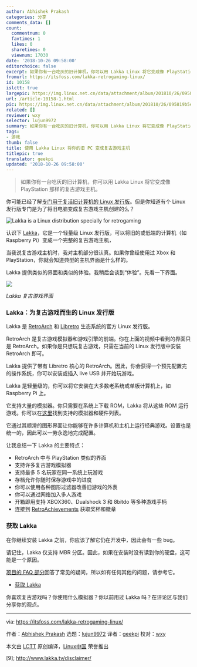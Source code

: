 ```yaml
---
author: Abhishek Prakash
categories: 分享
comments_data: []
count:
  commentnum: 0
  favtimes: 1
  likes: 0
  sharetimes: 0
  viewnum: 17030
date: '2018-10-26 09:58:00'
editorchoice: false
excerpt: 如果你有一台吃灰的旧计算机，你可以用 Lakka Linux 将它变成像 PlayStation 那样的复古游戏主机。
fromurl: https://itsfoss.com/lakka-retrogaming-linux/
id: 10158
islctt: true
largepic: https://img.linux.net.cn/data/attachment/album/201810/26/095819b5enoa7zo8hwwhw7.jpg
url: /article-10158-1.html
pic: https://img.linux.net.cn/data/attachment/album/201810/26/095819b5enoa7zo8hwwhw7.jpg.thumb.jpg
related: []
reviewer: wxy
selector: lujun9972
summary: 如果你有一台吃灰的旧计算机，你可以用 Lakka Linux 将它变成像 PlayStation 那样的复古游戏主机。
tags:
- 游戏
thumb: false
title: 使用 Lakka Linux 将你的旧 PC 变成复古游戏主机
titlepic: true
translator: geekpi
updated: '2018-10-26 09:58:00'
---
```



> 
> 如果你有一台吃灰的旧计算机，你可以用 Lakka Linux 将它变成像 PlayStation 那样的复古游戏主机。
> 
> 
> 


你可能已经了解[专门用于复活旧计算机的 Linux 发行版](https://itsfoss.com/lightweight-linux-beginners/)。但是你知道有个 Linux 发行版专门是为了将旧电脑变成复古游戏主机创建的么？


![Lakka is a Linux distribution specially for retrogaming](/data/attachment/album/201810/26/095819b5enoa7zo8hwwhw7.jpg)


认识下 [Lakka](http://www.lakka.tv/)，它是一个轻量级 Linux 发行版，可以将旧的或低端的计算机（如 Raspberry Pi）变成一个完整的复古游戏主机，


当我说复古游戏主机时，我对主机部分很认真。如果你曾经使用过 Xbox 和 PlayStation，你就会知道典型的主机界面是什么样的。


Lakka 提供类似的界面和类似的体验。我稍后会谈到“体验”。先看一下界面。


![](/data/attachment/album/201810/26/095625eagrgrffrug44vfw.gif)


*Lakka 复古游戏界面*


### Lakka：为复古游戏而生的 Linux 发行版


Lakka 是 [RetroArch](https://www.retroarch.com/) 和 [Libretro](https://www.libretro.com/) 生态系统的官方 Linux 发行版。


RetroArch 是复古游戏模拟器和游戏引擎的前端。你在上面的视频中看到的界面只是 RetroArch。如果你是只想玩复古游戏，只需在当前的 Linux 发行版中安装 RetroArch 即可。


Lakka 提供了带有 Libretro 核心的 RetroArch。因此，你会获得一个预先配置完的操作系统，你可以安装或插入 live USB 并开始玩游戏。


Lakka 是轻量级的，你可以将它安装在大多数老系统或单板计算机上，如 Raspberry Pi 上。


它支持大量的模拟器。你只需要在系统上下载 ROM，Lakka 将从这些 ROM 运行游戏。你可以在[这里](http://www.lakka.tv/powerful/)找到支持的模拟器和硬件列表。


它通过其顺滑的图形界面让你能够在许多计算机和主机上运行经典游戏。设置也是统一的，因此可以一劳永逸地完成配置。


让我总结一下 Lakka 的主要特点：


* RetroArch 中与 PlayStation 类似的界面
* 支持许多复古游戏模拟器
* 支持最多 5 名玩家在同一系统上玩游戏
* 存档允许你随时保存游戏中的进度
* 你可以使用各种图形过滤器改善旧游戏的外表
* 你可以通过网络加入多人游戏
* 开箱即用支持 XBOX360、Dualshock 3 和 8bitdo 等多种游戏手柄
* 连接到 [RetroAchievements](https://retroachievements.org/) 获取奖杯和徽章


### 获取 Lakka


在你继续安装 Lakka 之前，你应该了解它仍在开发中，因此会有一些 bug。


请记住，Lakka 仅支持 MBR 分区。因此，如果在安装时没有读到你的硬盘，这可能是一个原因。


[项目的 FAQ 部分](http://www.lakka.tv/doc/FAQ/)回答了常见的疑问，所以如有任何其他的问题，请参考它。


* [获取 Lakka](http://www.lakka.tv/disclaimer/)


你喜欢复古游戏吗？你使用什么模拟器？你以前用过 Lakka 吗？在评论区与我们分享你的观点。




---


via: <https://itsfoss.com/lakka-retrogaming-linux/>


作者：[Abhishek Prakash](https://itsfoss.com/author/abhishek/) 选题：[lujun9972](https://github.com/lujun9972) 译者：[geekpi](https://github.com/geekpi) 校对：[wxy](https://github.com/wxy)


本文由 [LCTT](https://github.com/LCTT/TranslateProject) 原创编译，[Linux中国](https://linux.cn/) 荣誉推出


[9]; <http://www.lakka.tv/disclaimer/>